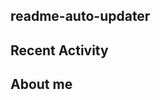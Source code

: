 ## readme-auto-updater

## Recent Activity
<!-- LATEST_COMMITS:START -->
<!-- LATEST_COMMITS:END -->
 

## About me
